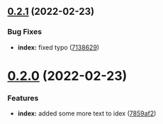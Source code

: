 ## [0.2.1](https://github.com/nevyk/actions-testing/compare/v0.2.0...v0.2.1) (2022-02-23)


### Bug Fixes

* **index:** fixed typo ([7138629](https://github.com/nevyk/actions-testing/commit/713862966cb3467ef5dd0b729bf528eadd80fc96))

# [0.2.0](https://github.com/nevyk/actions-testing/compare/v0.1.0...v0.2.0) (2022-02-23)


### Features

* **index:** added some more text to idex ([7859af2](https://github.com/nevyk/actions-testing/commit/7859af2882f3fa51ab949b60fadfcda0863ce919))
